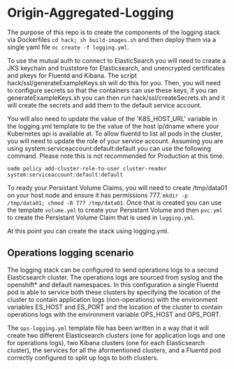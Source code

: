 # Origin-Aggregated-Logging
The purpose of this repo is to create the components of the logging stack via Dockerfiles `cd hack; sh build-images.sh` and then deploy them via a single yaml file `oc create -f logging.yml`.

To use the mutual auth to connect to ElasticSearch you will need to create a JKS keychain and truststore for Elasticsearch, and unencrypted certificates and pkeys for Fluentd and Kibana.  The script hack/ssl/generateExampleKeys.sh will do this for you.  Then, you will need to configure secrets so that the containers can use these keys, if you ran generateExampleKeys.sh you can then run hack/ssl/createSecrets.sh and it will create the secrets and add them to the default service account.

You will also need to update the value of the 'K8S_HOST_URL' variable in the logging.yml template to be the value of the host ip/dname where your Kubernetes api is available at.
To allow fluentd to list all pods in the cluster, you will need to update the role of your service account.  Assuming you are using system:serviceaccount:default:default you can use the following command.  Please note this is not recommended for Production at this time.
```
oadm policy add-cluster-role-to-user cluster-reader system:serviceaccount:default:default
```

To ready your Persistant Volume Claims, you will need to create /tmp/data01 on your host node and ensure it has permissions 777. `mkdir -p /tmp/data01; chmod -R 777 /tmp/data01`.
Once that is created you can use the template `volume.yml` to create your Persistant Volume and then `pvc.yml` to create the Persistant Volume Claim that is used in `logging.yml`.

At this point you can create the stack using logging.yml.


## Operations logging scenario
The logging stack can be configured to send operations logs to a second Elasticsearch cluster.  The operations logs are sourced from syslog and the openshift* and default namespaces.  In this configuration a single Fluentd pod is able to service both these clusters by specifying the location of the cluster to contain application logs (non-operations) with the environment variables ES_HOST and ES_PORT and the location of the cluster to contain operations logs with the environment variable OPS_HOST and OPS_PORT.

The `ops-logging.yml` template file has been written in a way that it will create two different Elasticsearch clusters (one for application logs and one for operations logs), two Kibana clusters (one for each Elasticsearch cluster), the services for all the aformentioned clusters, and a Fluentd pod correctly configured to split up logs to both clusters.
